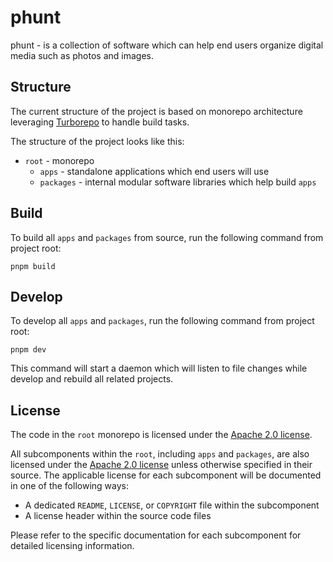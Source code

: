 # phunt

phunt - is a collection of software which can help end users organize digital media such as photos and images.

## Structure

The current structure of the project is based on monorepo architecture leveraging [Turborepo](https://turbo.build/) to
handle build tasks.

The structure of the project looks like this:

- `root` - monorepo
  - `apps` - standalone applications which end users will use
  - `packages` - internal modular software libraries which help build `apps`

## Build

To build all `apps` and `packages` from source, run the following command from project root:

```
pnpm build
```

## Develop

To develop all `apps` and `packages`, run the following command from project root:

```
pnpm dev
```

This command will start a daemon which will listen to file changes while develop and rebuild all related projects.

## License

The code in the `root` monorepo is licensed under the [Apache 2.0 license](http://www.apache.org/licenses/LICENSE-2.0).

All subcomponents within the `root`, including `apps` and `packages`, are also licensed under
the [Apache 2.0 license](http://www.apache.org/licenses/LICENSE-2.0) unless otherwise specified in their source. The
applicable license for each subcomponent will be documented in one of the following ways:

- A dedicated `README`, `LICENSE`, or `COPYRIGHT` file within the subcomponent
- A license header within the source code files

Please refer to the specific documentation for each subcomponent for detailed licensing information.
